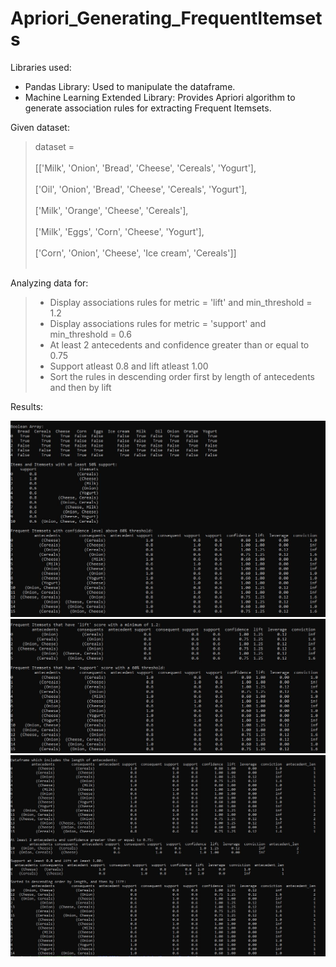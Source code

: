 # Apriori_Generating_FrequentItemsets
Libraries used:
<ul>
  <li>Pandas Library: Used to manipulate the dataframe.</li>
  <li>Machine Learning Extended Library: Provides Apriori algorithm to generate association rules for extracting Frequent Itemsets.</li>
</ul>

Given dataset:

<blockquote>dataset =<br></br>
           [['Milk', 'Onion', 'Bread', 'Cheese', 'Cereals', 'Yogurt'],<br></br>
           ['Oil', 'Onion', 'Bread', 'Cheese', 'Cereals', 'Yogurt'],<br></br>
           ['Milk', 'Orange', 'Cheese', 'Cereals'],<br></br>
           ['Milk', 'Eggs', 'Corn', 'Cheese', 'Yogurt'],<br></br>
           ['Corn', 'Onion', 'Cheese', 'Ice cream', 'Cereals']]<br></br>
</blockquote>

Analyzing data for:
<blockquote>
  <ul>
    <li> Display associations rules for metric = 'lift' and min_threshold = 1.2 </li>
    <li> Display associations rules for metric = 'support' and min_threshold = 0.6 </li>
    <li> At least 2 antecedents and confidence greater than or equal to 0.75 </li>
    <li> Support atleast 0.8 and lift atleast 1.00 </li>
    <li> Sort the rules in descending order first by length of antecedents and then by lift </li>
  </ul>
</blockquote>

Results:

<img src="apriori_1.JPG">
<img src="apriori_2.JPG">
<img src="apriori_3.JPG">
         
